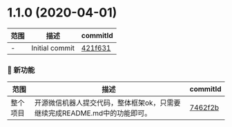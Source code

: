 # 1.1.0 (2020-04-01)

范围|描述|commitId
--|--|--
 - | Initial commit | [421f631](https://github.com/aiyoudiao/aiyou-wechaty-robot/commit/421f631)


### 🌟 新功能
范围|描述|commitId
--|--|--
 整个项目 | 开源微信机器人提交代码，整体框架ok，只需要继续完成README.md中的功能即可。 | [7462f2b](https://github.com/aiyoudiao/aiyou-wechaty-robot/commit/7462f2b)

